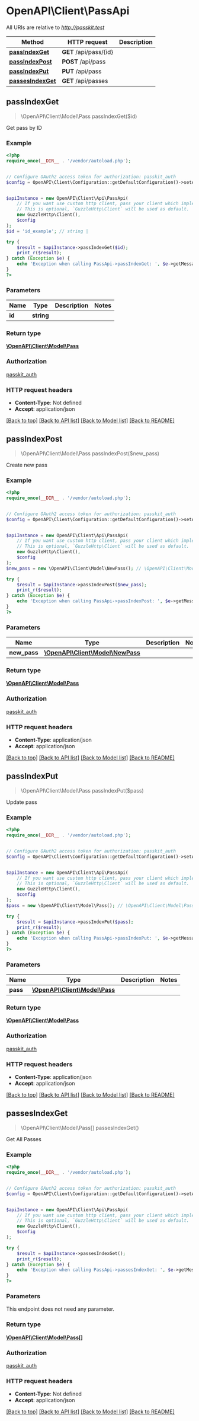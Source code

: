 # OpenAPI\Client\PassApi

All URIs are relative to *http://passkit.test*

Method | HTTP request | Description
------------- | ------------- | -------------
[**passIndexGet**](PassApi.md#passIndexGet) | **GET** /api/pass/{id} | 
[**passIndexPost**](PassApi.md#passIndexPost) | **POST** /api/pass | 
[**passIndexPut**](PassApi.md#passIndexPut) | **PUT** /api/pass | 
[**passesIndexGet**](PassApi.md#passesIndexGet) | **GET** /api/passes | 



## passIndexGet

> \OpenAPI\Client\Model\Pass passIndexGet($id)



Get pass by ID

### Example

```php
<?php
require_once(__DIR__ . '/vendor/autoload.php');


// Configure OAuth2 access token for authorization: passkit_auth
$config = OpenAPI\Client\Configuration::getDefaultConfiguration()->setAccessToken('YOUR_ACCESS_TOKEN');


$apiInstance = new OpenAPI\Client\Api\PassApi(
    // If you want use custom http client, pass your client which implements `GuzzleHttp\ClientInterface`.
    // This is optional, `GuzzleHttp\Client` will be used as default.
    new GuzzleHttp\Client(),
    $config
);
$id = 'id_example'; // string | 

try {
    $result = $apiInstance->passIndexGet($id);
    print_r($result);
} catch (Exception $e) {
    echo 'Exception when calling PassApi->passIndexGet: ', $e->getMessage(), PHP_EOL;
}
?>
```

### Parameters


Name | Type | Description  | Notes
------------- | ------------- | ------------- | -------------
 **id** | **string**|  |

### Return type

[**\OpenAPI\Client\Model\Pass**](../Model/Pass.md)

### Authorization

[passkit_auth](../../README.md#passkit_auth)

### HTTP request headers

- **Content-Type**: Not defined
- **Accept**: application/json

[[Back to top]](#) [[Back to API list]](../../README.md#documentation-for-api-endpoints)
[[Back to Model list]](../../README.md#documentation-for-models)
[[Back to README]](../../README.md)


## passIndexPost

> \OpenAPI\Client\Model\Pass passIndexPost($new_pass)



Create new pass

### Example

```php
<?php
require_once(__DIR__ . '/vendor/autoload.php');


// Configure OAuth2 access token for authorization: passkit_auth
$config = OpenAPI\Client\Configuration::getDefaultConfiguration()->setAccessToken('YOUR_ACCESS_TOKEN');


$apiInstance = new OpenAPI\Client\Api\PassApi(
    // If you want use custom http client, pass your client which implements `GuzzleHttp\ClientInterface`.
    // This is optional, `GuzzleHttp\Client` will be used as default.
    new GuzzleHttp\Client(),
    $config
);
$new_pass = new \OpenAPI\Client\Model\NewPass(); // \OpenAPI\Client\Model\NewPass | 

try {
    $result = $apiInstance->passIndexPost($new_pass);
    print_r($result);
} catch (Exception $e) {
    echo 'Exception when calling PassApi->passIndexPost: ', $e->getMessage(), PHP_EOL;
}
?>
```

### Parameters


Name | Type | Description  | Notes
------------- | ------------- | ------------- | -------------
 **new_pass** | [**\OpenAPI\Client\Model\NewPass**](../Model/NewPass.md)|  |

### Return type

[**\OpenAPI\Client\Model\Pass**](../Model/Pass.md)

### Authorization

[passkit_auth](../../README.md#passkit_auth)

### HTTP request headers

- **Content-Type**: application/json
- **Accept**: application/json

[[Back to top]](#) [[Back to API list]](../../README.md#documentation-for-api-endpoints)
[[Back to Model list]](../../README.md#documentation-for-models)
[[Back to README]](../../README.md)


## passIndexPut

> \OpenAPI\Client\Model\Pass passIndexPut($pass)



Update pass

### Example

```php
<?php
require_once(__DIR__ . '/vendor/autoload.php');


// Configure OAuth2 access token for authorization: passkit_auth
$config = OpenAPI\Client\Configuration::getDefaultConfiguration()->setAccessToken('YOUR_ACCESS_TOKEN');


$apiInstance = new OpenAPI\Client\Api\PassApi(
    // If you want use custom http client, pass your client which implements `GuzzleHttp\ClientInterface`.
    // This is optional, `GuzzleHttp\Client` will be used as default.
    new GuzzleHttp\Client(),
    $config
);
$pass = new \OpenAPI\Client\Model\Pass(); // \OpenAPI\Client\Model\Pass | 

try {
    $result = $apiInstance->passIndexPut($pass);
    print_r($result);
} catch (Exception $e) {
    echo 'Exception when calling PassApi->passIndexPut: ', $e->getMessage(), PHP_EOL;
}
?>
```

### Parameters


Name | Type | Description  | Notes
------------- | ------------- | ------------- | -------------
 **pass** | [**\OpenAPI\Client\Model\Pass**](../Model/Pass.md)|  |

### Return type

[**\OpenAPI\Client\Model\Pass**](../Model/Pass.md)

### Authorization

[passkit_auth](../../README.md#passkit_auth)

### HTTP request headers

- **Content-Type**: application/json
- **Accept**: application/json

[[Back to top]](#) [[Back to API list]](../../README.md#documentation-for-api-endpoints)
[[Back to Model list]](../../README.md#documentation-for-models)
[[Back to README]](../../README.md)


## passesIndexGet

> \OpenAPI\Client\Model\Pass[] passesIndexGet()



Get All Passes

### Example

```php
<?php
require_once(__DIR__ . '/vendor/autoload.php');


// Configure OAuth2 access token for authorization: passkit_auth
$config = OpenAPI\Client\Configuration::getDefaultConfiguration()->setAccessToken('YOUR_ACCESS_TOKEN');


$apiInstance = new OpenAPI\Client\Api\PassApi(
    // If you want use custom http client, pass your client which implements `GuzzleHttp\ClientInterface`.
    // This is optional, `GuzzleHttp\Client` will be used as default.
    new GuzzleHttp\Client(),
    $config
);

try {
    $result = $apiInstance->passesIndexGet();
    print_r($result);
} catch (Exception $e) {
    echo 'Exception when calling PassApi->passesIndexGet: ', $e->getMessage(), PHP_EOL;
}
?>
```

### Parameters

This endpoint does not need any parameter.

### Return type

[**\OpenAPI\Client\Model\Pass[]**](../Model/Pass.md)

### Authorization

[passkit_auth](../../README.md#passkit_auth)

### HTTP request headers

- **Content-Type**: Not defined
- **Accept**: application/json

[[Back to top]](#) [[Back to API list]](../../README.md#documentation-for-api-endpoints)
[[Back to Model list]](../../README.md#documentation-for-models)
[[Back to README]](../../README.md)


